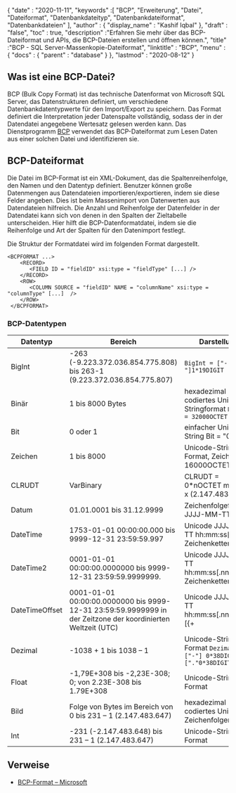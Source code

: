 {
  "date" : "2020-11-11",
  "keywords" :[ "BCP", "Erweiterung", "Datei", "Dateiformat", "Datenbankdateityp", "Datenbankdateiformat", "Datenbankdateien" ],
  "author" : {
    "display_name" : "Kashif Iqbal"
},
  "draft" : "false",
  "toc" : true,
  "description" :"Erfahren Sie mehr über das BCP-Dateiformat und APIs, die BCP-Dateien erstellen und öffnen können.",
  "title" :"BCP - SQL Server-Massenkopie-Dateiformat",
  "linktitle" : "BCP",
  "menu" : {
    "docs" : {
      "parent" : "database"
}
},
  "lastmod" : "2020-08-12"
}

## Was ist eine BCP-Datei?

BCP (Bulk Copy Format) ist das technische Datenformat von Microsoft SQL Server, das Datenstrukturen definiert, um verschiedene Datenbankdatentypwerte für den Import/Export zu speichern. Das Format definiert die Interpretation jeder Datenspalte vollständig, sodass der in der Datendatei angegebene Wertesatz gelesen werden kann. Das Dienstprogramm [BCP](https://learn.microsoft.com/en-us/previous-versions/sql/sql-server-2008-r2/ms162802(v=sql.105)) verwendet das BCP-Dateiformat zum Lesen Daten aus einer solchen Datei und identifizieren sie.


## BCP-Dateiformat

Die Datei im BCP-Format ist ein XML-Dokument, das die Spaltenreihenfolge, den Namen und den Datentyp definiert. Benutzer können große Datenmengen aus Datendateien importieren/exportieren, indem sie diese Felder angeben. Dies ist beim Massenimport von Datenwerten aus Datendateien hilfreich. Die Anzahl und Reihenfolge der Datenfelder in der Datendatei kann sich von denen in den Spalten der Zieltabelle unterscheiden. Hier hilft die BCP-Datenformatdatei, indem sie die Reihenfolge und Art der Spalten für den Datenimport festlegt.

Die Struktur der Formatdatei wird im folgenden Format dargestellt.

```
<BCPFORMAT ...>
    <RECORD>
       <FIELD ID = "fieldID" xsi:type = "fieldType" [...] />
    </RECORD>
    <ROW>
       <COLUMN SOURCE = "fieldID" NAME = "columnName" xsi:type = "columnType" [...]  />
    </ROW>
 </BCPFORMAT>
```

### BCP-Datentypen

|Datentyp|Bereich|Darstellung|
---|---|---|
|BigInt|-263 (-9.223.372.036.854.775.808) bis 263-1 (9.223.372.036.854.775.807)|`BigInt = ["-"]1*19DIGIT`|
|Binär|1 bis 8000 Bytes|hexadezimal codiertes Unicode-Stringformat `Binary = 32000OCTET`|
|Bit|0 oder 1|einfacher Unicode-String Bit = "0" / "1"|
|Zeichen|1 bis 8000|Unicode-String-Format, Zeichen = 16000OCTET|
|CLRUDT|VarBinary|CLRUDT = 0*nOCTET mit n = 4 x (2.147.483.647)|
|Datum|01.01.0001 bis 31.12.9999|Zeichenfolgeformat JJJJ-MM-TT|
|DateTime|1753-01-01 00:00:00.000 bis 9999-12-31 23:59:59.997| Unicode JJJJ-MM-TT hh:mm:ss[.nnn] Zeichenkettenformat|
|DateTime2|0001-01-01 00:00:00.0000000 bis 9999-12-31 23:59:59.9999999.| Unicode JJJJ-MM-TT hh:mm:ss[.nnnnnnn] Zeichenkettenformat|
|DateTimeOffset|0001-01-01 00:00:00.0000000 bis 9999-12-31 23:59:59.9999999 in der Zeitzone der koordinierten Weltzeit (UTC)| Unicode JJJJ-MM-TT hh:mm:ss[.nnnnnnn] [{+|-}hh:mm] Zeichenkettenformat|
|Dezimal|-1038 + 1 bis 1038 – 1|Unicode-String-Format `Dezimal = ["-"] 0*38DIGIT ["."0*38DIGIT]`|
|Float|-1,79E+308 bis -2,23E-308; 0; von 2.23E-308 bis 1.79E+308|Unicode-String-Format|
|Bild|Folge von Bytes im Bereich von 0 bis 231 – 1 (2.147.483.647)|hexadezimal codiertes Unicode-Zeichenfolgenformat|
|Int| -231 (-2.147.483.648) bis 231 – 1 (2.147.483.647)|Unicode-String-Format|

## Verweise

* [BCP-Format – Microsoft](https://learn.microsoft.com/en-us/openspecs/sql_data_portability/ms-bcp/54965c4d-34c7-400d-b970-1007984315a5)

